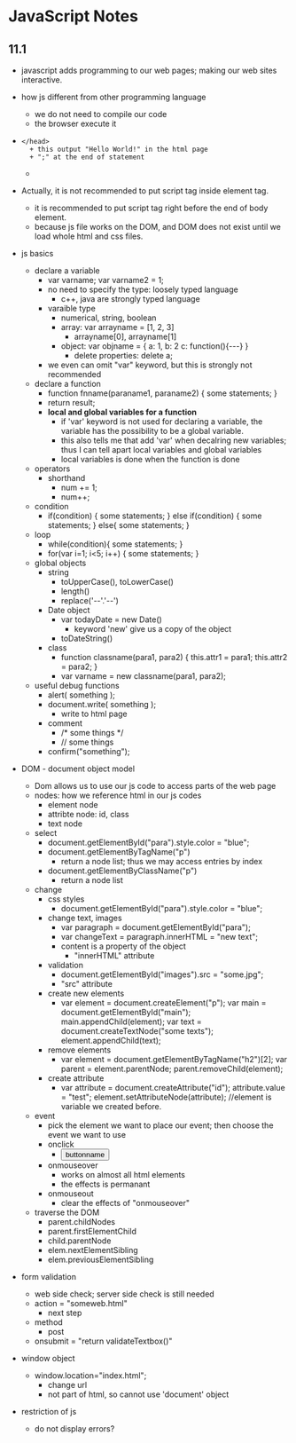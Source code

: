 JavaScript Notes
================

11.1
----
+ javascript adds programming to our web pages; 
    making our web sites interactive.
+ how js different from other programming language
    + we do not need to compile our code
    + the browser execute it
+ <script> tag in <head>
    + <head>
        <script>
            document.write("Hello World!");
        </script>
      </head>
        + this output "Hello World!" in the html page
        + ";" at the end of statement
    + <head>
        <script src="jsname.js"> </script>
      </head>
+ Actually, it is not recommended to put script tag
    inside element tag.
    + it is recommended to put script tag right before
        the end of body element.
    + because js file works on the DOM, and DOM does
        not exist until we load whole html and css files.

+ js basics
    + declare a variable
        + var varname; var varname2 = 1;
        + no need to specify the type: loosely typed language
            + c++, java are strongly typed language
        + varaible type
            + numerical, string, boolean
            + array: var arrayname = [1, 2, 3]
                + arrayname[0], arrayname[1]
            + object: var objname = {
                            a: 1,
                            b: 2
                            c: function(){---}
                        }
                + delete properties: delete a;
        + we even can omit "var" keyword, but this is strongly not 
            recommended
    + declare a function
        + function fnname(paraname1, paraname2) {
            some statements;
            }
        + return result;
        + __local and global variables for a function__
            + if 'var' keyword is not used for declaring a variable,
                the variable has the possibility to be a global 
                variable.
            + this also tells me that add 'var' when decalring new
                variables; thus I can tell apart local variables
                and global variables
            + local variables is done when the function is done
    + operators
        + shorthand
            + num += 1;
            + num++;
    + condition
        + if(condition) {
            some statements;
            }
          else if(condition) {
            some statements;
            }
          else{
            some statements;
            }
    + loop
        + while(condition){
            some statements;
            }
        + for(var i=1; i<5; i++) {
            some statements;
            }
    + global objects
        + string
            + toUpperCase(), toLowerCase()
            + length()
            + replace('--'.'--')
        + Date object
            + var todayDate = new Date()
                + keyword 'new' give us a copy of the object
            + toDateString()
        + class
            + function classname(para1, para2) {
                this.attr1 = para1;
                this.attr2 = para2;
                }
            + var varname = new classname(para1, para2);
    + useful debug functions
        + alert( something );
        + document.write( something );
            + write to html page
        + comment
            + /* some things */
            + // some things
        + confirm("something");

+ DOM - document object model
    + Dom allows us to use our js code to access 
        parts of the web page
    + nodes: how we reference html in our js codes
        + element node
        + attribte node: id, class
        + text node
    + select
        + document.getElementById("para").style.color = "blue";
        + document.getElementByTagName("p")
            + return a node list; thus we may access
                entries by index
        + document.getElementByClassName("p")
            + return a node list
    + change
        + css styles
            + document.getElementById("para").style.color = "blue";
        + change text, images
            + var paragraph = document.getElementById("para");
            + var changeText = paragraph.innerHTML = "new text";
            + content is a property of the object
                + "innerHTML" attribute
        + validation
            + document.getElementById("images").src = "some.jpg";
            + "src" attribute
        + create new elements
            + var element = document.createElement("p");
              var main = document.getElementById("main");
              main.appendChild(element);
              var text = document.createTextNode("some texts");
              element.appendChild(text);
        + remove elements
            + var element = document.getElementByTagName("h2")[2];
              var parent = element.parentNode;
              parent.removeChild(element);
        + create attribute
            + var attribute = document.createAttribute("id");
              attribute.value = "test";
              element.setAttributeNode(attribute); 
              //element is variable we created before.
    + event
        + pick the element we want to place our event;
            then choose the event we want to use
        + onclick
            + <button onclick="fnname()"> buttonname </button>
        + onmouseover
            + works on almost all html elements
            + the effects is permanant
        + onmouseout
            + clear the effects of "onmouseover"
    + traverse the DOM
        + parent.childNodes
        + parent.firstElementChild
        + child.parentNode
        + elem.nextElementSibling
        + elem.previousElementSibling
+ form validation
    + web side check; server side check is still needed
    + action = "someweb.html"
        + next step
    + method
        + post
    + onsubmit = "return validateTextbox()"
+ window object
    + window.location="index.html";
        + change url
        + not part of html, so cannot use 'document' object
    
+ restriction of js
    + do not display errors?
